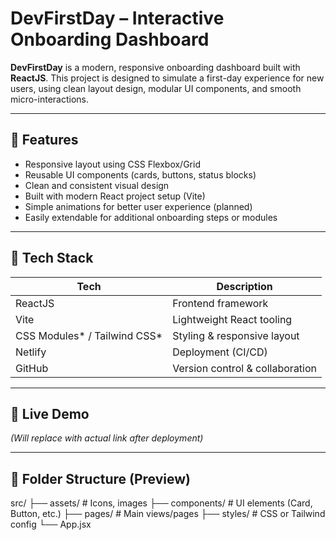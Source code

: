 # DevFirstDay – Interactive Onboarding Dashboard

**DevFirstDay** is a modern, responsive onboarding dashboard built with **ReactJS**. This project is designed to simulate a first-day experience for new users, using clean layout design, modular UI components, and smooth micro-interactions.

---

## 🧩 Features

- Responsive layout using CSS Flexbox/Grid
- Reusable UI components (cards, buttons, status blocks)
- Clean and consistent visual design
- Built with modern React project setup (Vite)
- Simple animations for better user experience (planned)
- Easily extendable for additional onboarding steps or modules

---

## 🔧 Tech Stack

| Tech         | Description                     |
|--------------|---------------------------------|
| ReactJS      | Frontend framework              |
| Vite         | Lightweight React tooling       |
| CSS Modules* / Tailwind CSS* | Styling & responsive layout |
| Netlify      | Deployment (CI/CD)              |
| GitHub       | Version control & collaboration |


---

## 🚀 Live Demo

_(Will replace with actual link after deployment)_

---

## 📁 Folder Structure (Preview)

src/
├── assets/ # Icons, images
├── components/ # UI elements (Card, Button, etc.)
├── pages/ # Main views/pages
├── styles/ # CSS or Tailwind config
└── App.jsx